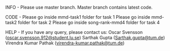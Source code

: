 INFO -
	Please use master branch. Master branch contains latest code.

CODE -
Please go inside  mmd-task1  folder for task 1
Please go inside  mmd-task2  folder for task 2
Please go inside  song-rank-mmd4  folder for task 4


HELP -
	If you have any query, please contact us:
	Oscar Svensson (oscar.svensson.912@student.lu.se)
	Sarthak Gupta (Sarthak.gupta@tum.de)
	Virendra Kumar Pathak (virendra-kumar.pathak@tum.de)
